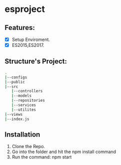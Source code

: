 # esproject

## Features:
- [x] Setup Enviroment.
- [x] ES2015,ES2017.

## Structure's Project:
```bash
.
|--configs
|--public
|--src
   |--controllers
   |--models
   |--repositories
   |--services
   |--utilites
|--views
|--index.js
```

## Installation
1. Clone the Repo.
2. Go into the folder and hit the npm install command
3. Run the command: npm start

